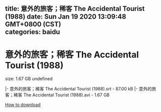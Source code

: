 
title: 意外的旅客；稀客 The Accidental Tourist (1988)
date: Sun Jan 19 2020 13:09:48 GMT+0800 (CST)    
categories: baidu
---

# 意外的旅客；稀客 The Accidental Tourist (1988)
size: 1.67 GB
 undefined
 
|- 意外的旅客；稀客 The Accidental Tourist (1988).srt - 87.00 kB
|- 意外的旅客；稀客 The Accidental Tourist (1988).avi - 1.67 GB

[How to download](https://bpcam.bemobtrk.com/go/2ceec3aa-1ca2-46d6-b9ff-aaa5c184517c?jno=866)